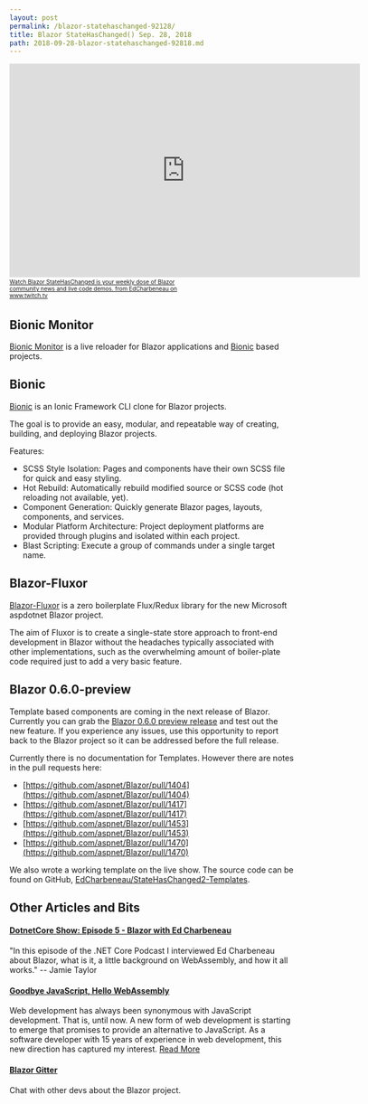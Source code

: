```yaml
---
layout: post
permalink: /blazor-statehaschanged-92128/
title: Blazor StateHasChanged() Sep. 28, 2018
path: 2018-09-28-blazor-statehaschanged-92818.md
---
```


<iframe src="https://player.twitch.tv/?autoplay=false&video=v315855936" frameborder="0" allowfullscreen="true" scrolling="no" height="378" width="620"></iframe><a href="https://www.twitch.tv/videos/315855936?tt_content=text_link&tt_medium=vod_embed" style="padding:2px 0px 4px; display:block; width:345px; font-weight:normal; font-size:10px; text-decoration:underline;">Watch Blazor StateHasChanged is your weekly dose of Blazor community news and live code demos. from EdCharbeneau on www.twitch.tv</a>

## Bionic Monitor

[Bionic Monitor](https://github.com/bmsantos/BionicMonitor) is a live reloader for Blazor applications and [Bionic](https://bmsantos.github.io/bionic/) based projects.


## Bionic 

[Bionic](https://bmsantos.github.io/bionic/) is an Ionic Framework CLI clone for Blazor projects.

The goal is to provide an easy, modular, and repeatable way of creating, building, and deploying Blazor projects.

Features:

- SCSS Style Isolation: Pages and components have their own SCSS file for quick and easy styling.
- Hot Rebuild: Automatically rebuild modified source or SCSS code (hot reloading not available, yet).
- Component Generation: Quickly generate Blazor pages, layouts, components, and services.
- Modular Platform Architecture: Project deployment platforms are provided through plugins and isolated within each project.
- Blast Scripting: Execute a group of commands under a single target name.

## Blazor-Fluxor

[Blazor-Fluxor](https://github.com/mrpmorris/blazor-fluxor) is a zero boilerplate Flux/Redux library for the new Microsoft aspdotnet Blazor project.

The aim of Fluxor is to create a single-state store approach to front-end development in Blazor without the headaches typically associated with other implementations, such as the overwhelming amount of boiler-plate code required just to add a very basic feature.

## Blazor 0.6.0-preview

Template based components are coming in the next release of Blazor. Currently you can grab the [Blazor 0.6.0 preview release](https://github.com/aspnet/Blazor/releases/tag/0.6.0-preview1) and test out the new feature. If you experience any issues, use this opportunity to report back to the Blazor project so it can be addressed before the full release.

Currently there is no documentation for Templates. However there are notes in the pull requests here:

- [https://github.com/aspnet/Blazor/pull/1404](https://github.com/aspnet/Blazor/pull/1404)
- [https://github.com/aspnet/Blazor/pull/1417](https://github.com/aspnet/Blazor/pull/1417)
- [https://github.com/aspnet/Blazor/pull/1453](https://github.com/aspnet/Blazor/pull/1453)
- [https://github.com/aspnet/Blazor/pull/1470](https://github.com/aspnet/Blazor/pull/1470)

We also wrote a working template on the live show. The source code can be found on GitHub, [EdCharbeneau/StateHasChanged2-Templates](https://github.com/EdCharbeneau/StateHasChanged2-Templates).

## Other Articles and Bits

#### [DotnetCore Show: Episode 5 - Blazor with Ed Charbeneau](https://dotnetcore.show/episode-5-blazor-with-ed-charbeneau/)

"In this episode of the .NET Core Podcast I interviewed Ed Charbeneau about Blazor, what is it, a little background on WebAssembly, and how it all works."
-- Jamie Taylor

#### [Goodbye JavaScript, Hello WebAssembly](https://www.telerik.com/blogs/goodbye-javascript-hello-webassembly)

Web development has always been synonymous with JavaScript development. That is, until now. A new form of web development is starting to emerge that promises to provide an alternative to JavaScript. As a software developer with 15 years of experience in web development, this new direction has captured my interest. [Read More](https://www.telerik.com/blogs/goodbye-javascript-hello-webassembly)

#### [Blazor Gitter](https://gitter.im/aspnet/Blazor#utm_source=notification&utm_medium=email&utm_campaign=unread-notifications) 

Chat with other devs about the Blazor project.

